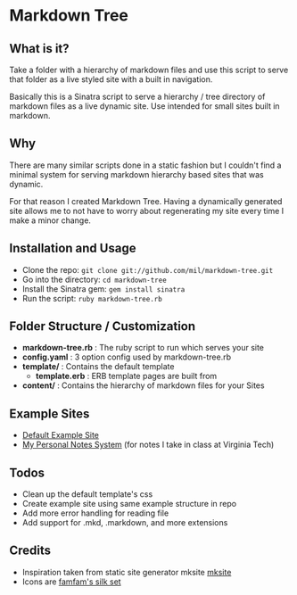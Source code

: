 Markdown Tree
=============

What is it?
-----------
Take a folder with a hierarchy of markdown files and use this script to serve that folder as a live styled site with a built in navigation.

Basically this is a Sinatra script to serve a hierarchy / tree directory of markdown files as a live dynamic site. Use intended for small sites built in markdown.


Why
---
There are many similar scripts done in a static fashion but I couldn't find a minimal system for serving markdown hierarchy based sites that was dynamic.

For that reason I created Markdown Tree. Having a dynamically generated site allows me to not have to worry about regenerating my site every time I make a minor change.

Installation and Usage
-----
- Clone the repo: ```git clone git://github.com/mil/markdown-tree.git```
- Go into the directory: ```cd markdown-tree```
- Install the Sinatra gem: ```gem install sinatra```
- Run the script: ```ruby markdown-tree.rb```

Folder Structure / Customization
--------------------------------
- **markdown-tree.rb** : The ruby script to run which serves your site
- **config.yaml** : 3 option config used by markdown-tree.rb
- **template/** : Contains the default template
	* **template.erb** : ERB template pages are built from
- **content/** : Contains the hierarchy of markdown files for your Sites

Example Sites
-------------
- [Default Example Site](http://markdown-tree.bladdo.net/)
- [My Personal Notes System](http://notes.bladdo.net) (for notes I take in class at Virginia Tech)

Todos
--------------------------------
- Clean up the default template's css
- Create example site using same example structure in repo
- Add more error handling for reading file
- Add support for .mkd, .markdown, and more extensions


Credits
-------
- Inspiration taken from static site generator mksite [mksite](http://zziplib.sourceforge.net/mksite/)
- Icons are [famfam's silk set](http://www.famfamfam.com/lab/icons/silk/)
